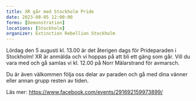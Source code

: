 ```yaml
---
title: XR går med Stockholm Pride
date: 2023-08-05 12:00:00
forms: [Demonstration]
locations: [Stockholm]
organizer: Extinction Rebellion Stockholm
---
```

Lördag den 5 augusti kl. 13.00 är det återigen dags för Prideparaden i Stockholm! XR är anmälda och vi hoppas på att bli ett gäng som går. Vill du vara med och gå samlas vi kl. 12.00 på Norr Mälarstrand för avmarsch.

Du är även välkommen följa oss delar av paraden och gå med dina vänner eller annan grupp resten av tiden. 

Läs mer: https://www.facebook.com/events/291692159973899/
